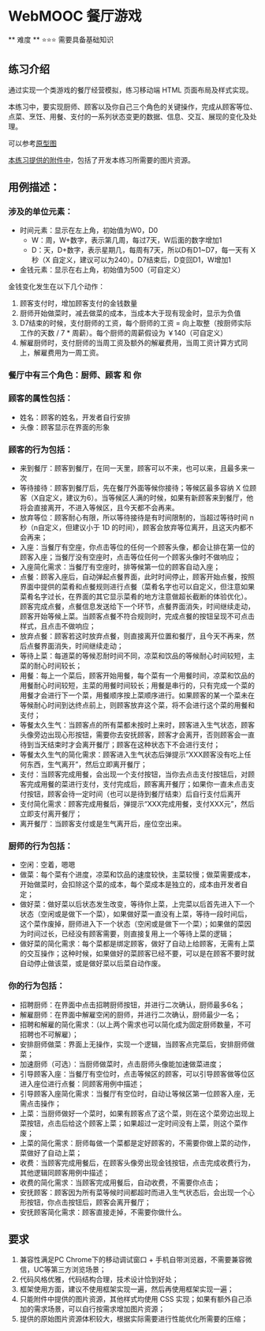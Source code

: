 # WebMOOC 餐厅游戏

** 难度 ** :star::star::star: 需要具备基础知识

## 练习介绍

通过实现一个类游戏的餐厅经营模拟，练习移动端 HTML 页面布局及样式实现。

本练习中，要实现厨师、顾客以及你自己三个角色的关键操作，完成从顾客等位、点菜、烹饪、用餐、支付的一系列状态变更的数据、信息、交互、展现的变化及处理。

可以参考[原型图](./asset/restaurant/restaurant_prototype.png)

[本练习提供的附件中](./asset/restaurant/)，包括了开发本练习所需要的图片资源。

## 用例描述：

### 涉及的单位元素：

- 时间元素：显示在左上角，初始值为W0，D0
    - W：周，W+数字，表示第几周，每过7天，W后面的数字增加1
    - D：天，D+数字，表示星期几，每周有7天，所以D有D1~D7，每一天有 X 秒（X 自定义，建议可以为240）。D7结束后，D变回D1，W增加1
- 金钱元素：显示在右上角，初始值为500（可自定义）

金钱变化发生在以下几个动作：

1. 顾客支付时，增加顾客支付的金钱数量
2. 厨师开始做菜时，减去做菜的成本，当成本大于现有现金时，显示为负值
3. D7结束的时候，支付厨师的工资，每个厨师的工资 = 向上取整（按厨师实际工作的天数 / 7 * 周薪）。每个厨师的周薪假设为 ￥140（可自定义）
4. 解雇厨师时，支付厨师的当周工资及额外的解雇费用，当周工资计算方式同上，解雇费用为一周工资。
	
### 餐厅中有三个角色：厨师、顾客 和 你

### 顾客的属性包括：

- 姓名：顾客的姓名，开发者自行安排
- 头像：顾客显示在界面的形象

### 顾客的行为包括：

- 来到餐厅：顾客到餐厅，在同一天里，顾客可以不来，也可以来，且最多来一次
- 等待接待：顾客到餐厅后，先在餐厅外面等候你接待；等候区最多容纳 X 位顾客（X自定义，建议为6）。当等候区人满的时候，如果有新顾客来到餐厅，他将会直接离开，不进入等候区，且今天都不会再来。
- 放弃等位：顾客耐心有限，所以等待接待是有时间限制的，当超过等待时间 n 秒（n自定义，但建议小于 1D 的时间），顾客会放弃等位离开，且这天内都不会再来；
- 入座：当餐厅有空座，你点击等位的任何一个顾客头像，都会让排在第一位的顾客入座；当餐厅没有空座时，点击等位任何一个顾客头像时不做响应；
- 入座简化需求：当餐厅有空座时，排等候第一位的顾客自动入座；
- 点餐：顾客入座后，自动弹起点餐界面，此时时间停止，顾客开始点餐，按照界面中提供的菜肴和点餐规则进行点餐（菜肴名字也可以自定义，但注意如果菜肴名字过长，在界面的其它显示菜肴的地方注意做超长截断的体验优化）。顾客完成点餐，点餐信息发送给下一个环节，点餐界面消失，时间继续走动，顾客开始等候上菜。当顾客点餐不符合规则时，完成点餐的按钮呈现不可点击样式，且点击不做响应；
- 放弃点餐：顾客若这时放弃点餐，则直接离开位置和餐厅，且今天不再来，然后点餐界面消失，时间继续走动；
- 等待上菜：每道菜的等候忍耐时间不同，凉菜和饮品的等候耐心时间较短，主菜的耐心时间较长；
- 用餐：每上一个菜后，顾客开始用餐，每个菜有一个用餐时间，凉菜和饮品的用餐耐心时间较短，主菜的用餐时间较长；用餐是串行的，只有完成一个菜的用餐才会进行下一个菜，用餐顺序按上菜顺序进行。如果顾客的某一个菜未在等候耐心时间到达终点前上，则顾客放弃这个菜，将不会进行这个菜的用餐和支付；
- 等餐太久生气：当顾客点的所有菜都未按时上来时，顾客进入生气状态，顾客头像旁边出现心形按钮，需要你去安抚顾客，顾客才会离开，否则顾客会一直待到当天结束时才会离开餐厅；顾客在这种状态下不会进行支付；
- 等餐太久生气的简化需求：顾客进入生气状态后弹提示“XXX顾客没有吃上任何东西，生气离开”，然后立即离开餐厅；
- 支付：当顾客完成用餐，会出现一个支付按钮，当你去点击支付按钮后，对顾客完成用餐的菜进行支付，支付完成后，顾客离开餐厅；如果你一直未点击支付按钮，顾客会待一定时间（也可以是待到餐厅结束）后自行支付后离开
- 支付简化需求：顾客完成用餐后，弹提示“XXX完成用餐，支付XXX元”，然后立即支付离开餐厅；
- 离开餐厅：当顾客支付或是生气离开后，座位空出来。
	
### 厨师的行为包括：

- 空闲：空着，嗯嗯
- 做菜：每个菜有个进度，凉菜和饮品的速度较快，主菜较慢；做菜需要成本，开始做菜时，会扣除这个菜的成本，每个菜成本是独立的，成本由开发者自定；
- 做好菜：做好菜以后状态发生改变，等待你上菜，上完菜以后首先进入下一个状态（空闲或是做下一个菜），如果做好菜一直没有上菜，等待一段时间后，这个菜作废掉，厨师进入下一个状态（空闲或是做下一个菜）；如果做的菜因为时间过长，已经没有顾客需要，则直接复用上一个等待上菜的逻辑；
- 做好菜的简化需求：每个菜都是绑定顾客，做好了自动上给顾客，无需有上菜的交互操作；这种时候，如果做好的菜顾客已经不要，可以是在顾客不要时就自动停止做该菜，或是做好菜以后菜自动作废。

### 你的行为包括：

- 招聘厨师：在界面中点击招聘厨师按钮，并进行二次确认，厨师最多6名；
- 解雇厨师：在界面中解雇空闲的厨师，并进行二次确认，厨师最少一名；
- 招聘和解雇的简化需求：（以上两个需求也可以简化成为固定厨师数量，不可招聘也不可解雇）；
- 安排厨师做菜：界面上无操作，实现一个逻辑，当顾客点完菜后，安排厨师做菜；
- 加速厨师（可选）：当厨师做菜时，点击厨师头像能加速做菜进度；
- 引导顾客入座：当餐厅有空位时，点击等候区的顾客，可以引导顾客做等位区进入座位进行点餐：同顾客用例中描述；
- 引导顾客入座简化需求：当餐厅有空位时，自动让等候区第一位顾客入座，无需点击操作；
- 上菜：当厨师做好一个菜时，如果有顾客点了这个菜，则在这个菜旁边出现上菜按钮，点击后给这个顾客上菜；如果超过一定时间没有上菜，则这个菜作废；
- 上菜的简化需求：厨师每做一个菜都是定好顾客的，不需要你做上菜的动作，菜做好了自动上菜；
- 收费：当顾客完成用餐后，在顾客头像旁出现金钱按钮，点击完成收费行为，其他逻辑同顾客用例中描述；
- 收费的简化需求：当顾客完成用餐后，自动收费，不需要你点击；
- 安抚顾客：顾客因为所有菜等候时间都超时而进入生气状态后，会出现一个心形按钮，你点击按钮后，顾客会离开餐厅；
- 安抚顾客简化需求：顾客直接走掉，不需要你做什么。

## 要求

1. 兼容性满足PC Chrome下的移动调试窗口 + 手机自带浏览器，不需要兼容微信，UC等第三方浏览场景；
2. 代码风格优雅，代码结构合理，技术设计恰到好处；
3. 框架使用方面，建议不使用框架实现一遍，然后再使用框架实现一遍；
4. 只能附件中提供的图片资源，其他样式均使用 CSS 实现；如果有额外自己添加的需求场景，可以自行按需求增加图片资源；
5. 提供的原始图片资源体积较大，根据实际需要进行性能优化所需要的压缩；
